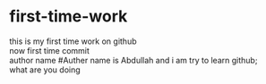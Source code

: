 # first-time-work
this is my first time work on github <br>
now first time commit<br>
author name
#Auther name is Abdullah
and i am try to learn github;
<br>
what are you doing